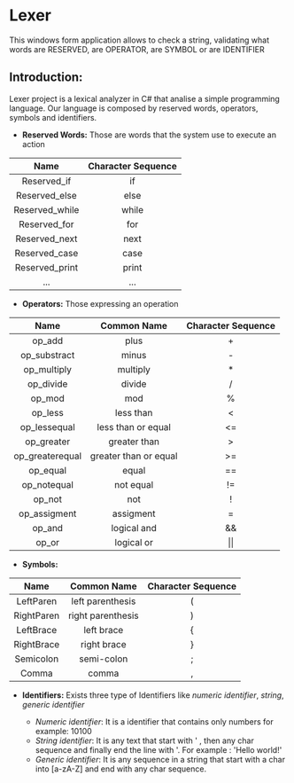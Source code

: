 # Lexer
This windows form application allows to check a string, validating what words are RESERVED, are OPERATOR, are SYMBOL or  are IDENTIFIER

## Introduction:
Lexer project is a lexical analyzer in C# that analise a simple programming language. Our language is composed by reserved words, operators, symbols and identifiers.

- **Reserved Words:** Those are words that the system use to execute an action


|      Name      | Character Sequence |
|:--------------:|:------------------:|
|   Reserved_if  |         if         |
|  Reserved_else |        else        |
| Reserved_while |        while       |
|  Reserved_for  |         for        |
|  Reserved_next |        next        |
|  Reserved_case |        case        |
| Reserved_print |        print       |
|       ...      |         ...        |


- **Operators:** Those expressing an operation

|       Name      |      Common Name      | Character Sequence |
|:---------------:|:---------------------:|:------------------:|
|      op_add     |          plus         |          +         |
|   op_substract  |         minus         |          -         |
|   op_multiply   |        multiply       |          *         |
|    op_divide    |         divide        |          /         |
|      op_mod     |          mod          |          %         |
|     op_less     |       less than       |          <         |
|   op_lessequal  |   less than or equal  |         <=         |
|    op_greater   |      greater than     |          >         |
| op_greaterequal | greater than or equal |         >=         |
|     op_equal    |         equal         |         ==         |
|   op_notequal   |       not equal       |         !=         |
|      op_not     |          not          |          !         |
|   op_assigment  |       assigment       |          =         |
|      op_and     |      logical and      |         &&         |
|      op_or      |       logical or      |         \|\|         |

- **Symbols:**

|    Name    |    Common Name    | Character Sequence |
|:----------:|:-----------------:|:------------------:|
|  LeftParen |  left parenthesis |          (         |
| RightParen | right parenthesis |          )         |
|  LeftBrace |     left brace    |          {         |
| RightBrace |    right brace    |          }         |
|  Semicolon |     semi-colon    |          ;         |
|    Comma   |       comma       |          ,         |

- **Identifiers:** Exists three type of Identifiers like *numeric identifier*, *string*, *generic identifier*

  * _Numeric identifier_: It is a identifier that contains only numbers for example: 10100
  * _String identifier_: It is any text that start with ' , then any char sequence and finally end the line with '. For example :
  'Hello world!'
  * _Generic identifier_: It is any sequence in a string that start with a char into [a-zA-Z] and end with any char sequence. 
